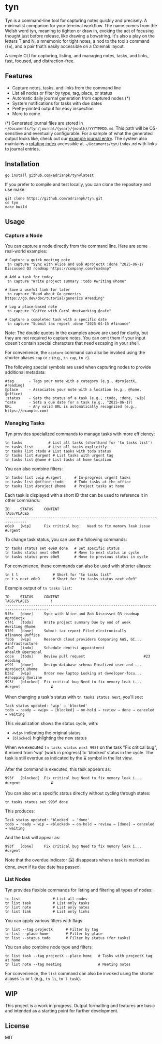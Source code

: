 # tyn

Tyn is a command-line tool for capturing notes quickly and precisely. A minimalist companion for your terminal workflow. The name comes from the Welsh word tyn, meaning to tighten or draw in, evoking the act of focusing thought just before release, like drawing a bowstring. It's also a play on the letters T and N, a mnemonic for tight notes, a nod to the tool’s command (`tn`), and a pair that’s easily accessible on a Colemak layout.

A simple CLI for capturing, listing, and managing notes, tasks, and links, fast, focused, and distraction-free.

## Features
- Capture notes, tasks, and links from the command line
- List all nodes or filter by type, tag, place, or status
- Automatic daily journal generation from captured nodes (*)
- System notifications for tasks with due dates
- Pretty-printed output for easy inspection
- More to come

(*) Generated journal files are stored in `~/Documents/tyn/journal/{year}/{month}/YYYYMMDD.md`. This path will be OS-sensitive and eventually configurable. For a sample of what the generated output looks like, check out our [example journal entry](docs/examples/20250619.md). The system also maintains a [rotating index](docs/examples/index.md) accessible at `~/Documents/tyn/index.md` with links to journal entries.

## Installation

```
go install github.com/adrianpk/tyn@latest
```

If you prefer to compile and test locally, you can clone the repository and use make:

```
git clone https://github.com/adrianpk/tyn.git
cd tyn
make build
```

## Usage

### Capture a Node

You can capture a node directly from the command line. Here are some real-world examples:

```
# Capture a quick meeting note
 tn capture "Sync with Alice and Bob #projectX :done ^2025-06-17 Discussed Q3 roadmap https://company.com/roadmap"

# Add a task for today
 tn capture "Write project summary :todo #writing @home"

# Save a useful link for later
 tn capture "Read about Go generics https://go.dev/doc/tutorial/generics #reading"

# Log a place-based note
 tn capture "Coffee with Carol #networking @cafe"

# Capture a completed task with a specific date
 tn capture "Submit tax report :done ^2025-04-15 #finance"
```

Note: The double quotes in the examples above are used for clarity, but they are not required to capture notes. You can omit them if your input doesn't contain special characters that need escaping in your shell.

For convenience, the `capture` command can also be invoked using the shorter aliases `cap` or `c` (e.g., `tn cap`, `tn c`).

The following special symbols are used when capturing nodes to provide additional metadata:

```
#tag       - Tags your note with a category (e.g., #projectX, #reading)
@place     - Associates your note with a location (e.g., @home, @office)
:status    - Sets the status of a task (e.g., :todo, :done, :wip)
^date      - Sets a due date for a task (e.g., ^2025-06-17)
URL        - Any valid URL is automatically recognized (e.g., https://example.com)
```

### Managing Tasks

Tyn provides specialized commands to manage tasks with more efficiency:

```
tn tasks            # List all tasks (shorthand for 'tn tasks list')
tn tasks list       # List all tasks explicitly
tn tasks list :todo # List tasks with todo status
tn tasks list #urgent # List tasks with urgent tag
tn tasks list @home # List tasks at home location
```

You can also combine filters:

```
tn tasks list :wip #urgent      # In-progress urgent tasks
tn tasks list @office :todo     # Todo tasks at the office
tn tasks list #project @home    # Project tasks at home
```

Each task is displayed with a short ID that can be used to reference it in other commands:

```
ID     STATUS     CONTENT                                            TAGS/PLACES
--------------------------------------------------------------------------------
e0e9   [wip]      Fix critical bug    Need to fix memory leak issue  #urgent
```

To change task status, you can use the following commands:

```
tn tasks status set e0e9 done   # Set specific status
tn tasks status next e0e9       # Move to next status in cycle
tn tasks status prev e0e9       # Move to previous status in cycle
```

For convenience, these commands can also be used with shorter aliases:

```
tn t l                # Short for "tn tasks list"
tn t s next e0e9      # Short for "tn tasks status next e0e9"
```

Example output of `tn tasks list`:

```
ID     STATUS     CONTENT                                       TAGS/PLACES          !
------------------------------------------------------------------------------------------
5f5c   [done]     Sync with Alice and Bob Discussed Q3 roadmap  #projectx             
cf41   [todo]     Write project summary Due by end of week      #writing @home        
5701   [done]     Submit tax report Filed electronically        #finance @office      
f5bb   [wip]      Research cloud providers Comparing AWS, GC... #infrastructure       
a5b7   [todo]     Schedule dentist appointment                  #health @personal     
cdce   [todo]     Review pull request                           #23 #coding           
e991   [done]     Design database schema Finalized user and ... #projectX @home       
b3a2   [wip]      Order new laptop Looking at developer-focu... #shopping @online     
993f   [blocked]  Fix critical bug Need to fix memory leak i... #urgent              ⌛
```

When changing a task's status with `tn tasks status next`, you'll see:

```
Task status updated: 'wip' → 'blocked'
todo → ready → <wip> → [blocked] → on-hold → review → done → canceled → waiting
```

This visualization shows the status cycle, with:
- `<wip>` indicating the original status
- `[blocked]` highlighting the new status

When we executed `tn tasks status next 993f` on the task "Fix critical bug", it moved from 'wip' (work in progress) to 'blocked' status in the cycle. The task is still overdue as indicated by the ⌛ symbol in the list view.

After the command is executed, this task appears as:

```
993f   [blocked]  Fix critical bug Need to fix memory leak i... #urgent              ⌛
```

You can also set a specific status directly without cycling through states:

```
tn tasks status set 993f done
```

This produces:

```
Task status updated: 'blocked' → 'done'
todo → ready → wip → <blocked> → on-hold → review → [done] → canceled → waiting
```

And the task will appear as:

```
993f   [done]     Fix critical bug Need to fix memory leak i... #urgent
```

Note that the overdue indicator (⌛) disappears when a task is marked as done, even if its due date has passed.

### List Nodes

Tyn provides flexible commands for listing and filtering all types of nodes:

```
tn list               # List all nodes
tn list task          # List only tasks
tn list note          # List only notes
tn list link          # List only links
```

You can apply various filters with flags:

```
tn list --tag projectX      # Filter by tag
tn list --place home        # Filter by place
tn list --status todo       # Filter by status (for tasks)
```

You can also combine node type and filters:

```
tn list task --tag projectX --place home   # Tasks with projectX tag at home
tn list note --tag meeting                 # Meeting notes
```

For convenience, the `list` command can also be invoked using the shorter aliases `ls` or `l` (e.g., `tn ls`, `tn l task`).

## WIP
This project is a work in progress. Output formatting and features are basic and intended as a starting point for further development.

## License
MIT
